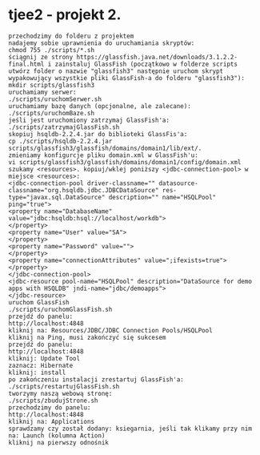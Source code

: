 # tjee2 - projekt 2.


    przechodzimy do folderu z projektem
    nadajemy sobie uprawnienia do uruchamiania skryptów:
    chmod 755 ./scripts/*.sh
    ściągnij ze strony https://glassfish.java.net/downloads/3.1.2.2-final.html i zainstaluj GlassFish (początkowo w folderze scripts utwórz folder o nazwie "glassfish3" następnie uruchom skrypt wypakowujący wszystkie pliki GlassFish-a do folderu "glassfish3"):
    mkdir scripts/glassfish3
    uruchamiamy serwer:
    ./scripts/uruchomSerwer.sh
    uruchamiamy bazę danych (opcjonalne, ale zalecane):
    ./scripts/uruchomBaze.sh
    jeśli jest uruchomiony zatrzymaj GlassFish'a:
    ./scripts/zatrzymajGlassFish.sh
    skopiuj hsqldb-2.2.4.jar do biblioteki GlassFis'a:
    cp ./scripts/hsqldb-2.2.4.jar scripts/glassfish3/glassfish/domains/domain1/lib/ext/.
    zmieniamy konfigurcje pliku domain.xml w GlassFish'u:
    vi scripts/glassfish3/glassfish/domains/domain1/config/domain.xml
    szukamy <resources>. kopiuj/wklej poniższy <jdbc-connection-pool> w miejsce <resources>:
    <jdbc-connection-pool driver-classname="" datasource-classname="org.hsqldb.jdbc.JDBCDataSource" res-type="javax.sql.DataSource" description="" name="HSQLPool" ping="true">
    <property name="DatabaseName" value="jdbc:hsqldb:hsql://localhost/workdb">
    </property>
    <property name="User" value="SA">
    </property>
    <property name="Password" value="">
    </property>
    <property name="connectionAttributes" value=";ifexists=true">
    </property>
    </jdbc-connection-pool>
    <jdbc-resource pool-name="HSQLPool" description="DataSource for demo apps with HSQLDB" jndi-name="jdbc/demoapps">
    </jdbc-resource>
    uruchom GlassFish
    ./scripts/uruchomGlassFish.sh
    przejdź do panelu:
    http://localhost:4848
    kliknij na: Resources/JDBC/JDBC Connection Pools/HSQLPool
    kliknij na Ping, musi zakończyć się sukcesem
    przejdź do panelu:
    http://localhost:4848
    kliknij: Update Tool
    zaznacz: Hibernate
    kliknij: install
    po zakończeniu instalacji zrestartuj GlassFish'a:
    ./scripts/restartujGlassFish.sh
    tworzymy naszą webową stronę:
    ./scripts/zbudujStrone.sh
    przechodzimy do panelu:
    http://localhost:4848
    kliknij na: Applications
    sprawdzamy czy został dodany: ksiegarnia, jeśli tak klikamy przy nim na: Launch (kolumna Action)
    kliknij na pierwszy odnośnik

